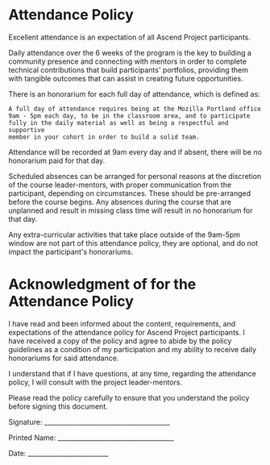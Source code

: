 Attendance Policy
=================


Excellent attendance is an expectation of all Ascend Project participants. 

Daily attendance over the 6 weeks of the program is the key to building 
a community presence and connecting with mentors in order to complete 
technical contributions that build participants' portfolios, providing them
with tangible outcomes that can assist in creating future opportunities.

There is an honorarium for each full day of attendance, which is defined as:

	A full day of attendance requires being at the Mozilla Portland office
	9am - 5pm each day, to be in the classroom area, and to participate 
	fully in the daily material as well as being a respectful and supportive
	member in your cohort in order to build a solid team.

Attendance will be recorded at 9am every day and if absent, there will 
be no honorarium paid for that day. 

Scheduled absences can be arranged for personal reasons at the 
discretion of the course leader-mentors, with proper communication from
the participant, depending on circumstances.  These should be pre-arranged 
before the course begins.  Any absences during the course that are unplanned 
and result in missing class time will result in no honorarium for that day.

Any extra-curricular activities that take place outside of the 9am-5pm window
are not part of this attendance policy, they are optional, and do not 
impact the participant's honorariums.


Acknowledgment of for the Attendance Policy
===========================================

I have read and been informed about the content, requirements, and 
expectations of the attendance policy for Ascend Project participants. 
I have received a copy of the policy and agree to abide by the policy 
guidelines as a condition of my participation and my ability to receive 
daily honorariums for said attendance.

I understand that if I have questions, at any time, regarding the 
attendance policy, I will consult with the project leader-mentors.

Please read the policy carefully to ensure that you understand the 
policy before signing this document.

Signature: _______________________________________

Printed Name: ____________________________________

Date: _________________________